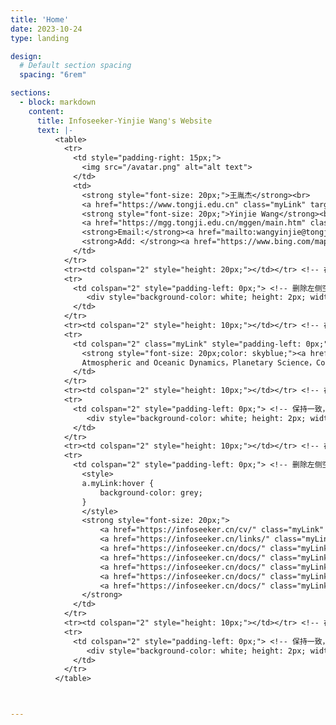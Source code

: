 ```yaml
---
title: 'Home'
date: 2023-10-24
type: landing

design:
  # Default section spacing
  spacing: "6rem"

sections:
  - block: markdown
    content:
      title: Infoseeker-Yinjie Wang's Website
      text: |-
          <table>
            <tr>
              <td style="padding-right: 15px;">
                <img src="/avatar.png" alt="alt text">
              </td>
              <td>
                <strong style="font-size: 20px;">王胤杰</strong><br>
                <a href="https://www.tongji.edu.cn" class="myLink" target="_blank">同济大学</a><a href="https://mgg.tongji.edu.cn/" class="myLink" target="_blank">海洋与地球科学学院 海洋科学系</a><br> <!-- 添加超链接 -->
                <strong style="font-size: 20px;">Yinjie Wang</strong><br>
                <a href="https://mgg.tongji.edu.cn/mggen/main.htm" class="myLink" target="_blank">Department of Marine Science, School of Ocean and Earth Sciences</a>, <a href="https://en.tongji.edu.cn/" class="myLink" target="_blank">Tongji University</a><br> <!-- 添加超链接 -->
                <strong>Email:</strong><a href="mailto:wangyinjie@tongji.edu.cn class="myLink" ">wangyinjie@tongji.edu.cn</a><br> <!-- 添加邮件链接 -->
                <strong>Add: </strong><a href="https://www.bing.com/maps?cp=31.283704%7E121.500936&lvl=16.0" class="myLink" target="_blank">NO.1239 Siping Road, Shanghai, P.R. China</a><br>
              </td>
            </tr>
            <tr><td colspan="2" style="height: 20px;"></td></tr> <!-- 在这里添加一个空行的效果 -->
            <tr>
              <td colspan="2" style="padding-left: 0px;"> <!-- 删除左侧空白 -->
                 <div style="background-color: white; height: 2px; width: 100%; margin: 0;"></div> <!-- 修改横杠颜色为白色，宽度为100%，边距为0 -->
              </td>
            </tr>
            <tr><td colspan="2" style="height: 10px;"></td></tr> <!-- 在这里添加一个空行的效果 -->
            <tr>
              <td colspan="2" class="myLink" style="padding-left: 0px;"> <!-- 删除左侧空白，使文本对齐 -->
                <strong style="font-size: 20px;color: skyblue;"><a href="https://infoseeker.cn/ai/" class="myLink" style="color: skyblue;">Academic Interest</a></strong><br>
                Atmospheric and Oceanic Dynamics，Planetary Science，Complex System<br>
              </td>
            </tr>
            <tr><td colspan="2" style="height: 10px;"></td></tr> <!-- 在这里添加一个空行的效果 -->
            <tr>
              <td colspan="2" style="padding-left: 0px;"> <!-- 保持一致，删除左侧空白 -->
                 <div style="background-color: white; height: 2px; width: 100%; margin: 0;"></div> <!-- 保持横杠样式一致 -->
              </td>
            </tr>
            <tr><td colspan="2" style="height: 10px;"></td></tr> <!-- 在这里添加一个空行的效果 -->
            <tr>
              <td colspan="2" style="padding-left: 0px;"> <!-- 删除左侧空白，使文本对齐 -->
                <style>
                a.myLink:hover {
                    background-color: grey;
                }
                </style>
                <strong style="font-size: 20px;">
                    <a href="https://infoseeker.cn/cv/" class="myLink" style="color: skyblue;">Curriculum Vitae</a><br>
                    <a href="https://infoseeker.cn/links/" class="myLink" style="color: skyblue;">Links</a><br>
                    <a href="https://infoseeker.cn/docs/" class="myLink" style="color: skyblue;">Programs&Researchs</a><br>
                    <a href="https://infoseeker.cn/docs/" class="myLink" style="color: skyblue;">Experiences&Field Work</a><br>
                    <a href="https://infoseeker.cn/docs/" class="myLink" style="color: skyblue;">My Plants</a><br>
                    <a href="https://infoseeker.cn/docs/" class="myLink" style="color: skyblue;">Travels</a><br>
                    <a href="https://infoseeker.cn/docs/" class="myLink" style="color: skyblue;">Personal</a><br>
                </strong>
              </td>
            </tr>
            <tr><td colspan="2" style="height: 10px;"></td></tr> <!-- 在这里添加一个空行的效果 -->
            <tr>
              <td colspan="2" style="padding-left: 0px;"> <!-- 保持一致，删除左侧空白 -->
                 <div style="background-color: white; height: 2px; width: 100%; margin: 0;"></div> <!-- 保持横杠样式一致 -->
              </td>
            </tr>
          </table>



---
```

